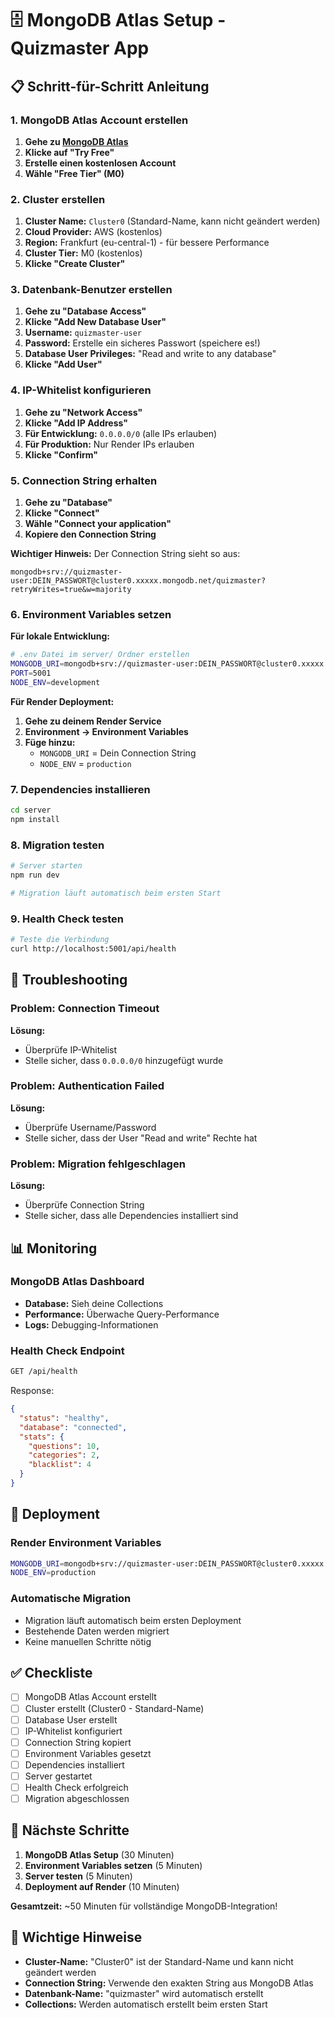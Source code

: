 # 🗄️ MongoDB Atlas Setup - Quizmaster App

## 📋 Schritt-für-Schritt Anleitung

### 1. MongoDB Atlas Account erstellen

1. **Gehe zu [MongoDB Atlas](https://www.mongodb.com/atlas)**
2. **Klicke auf "Try Free"**
3. **Erstelle einen kostenlosen Account**
4. **Wähle "Free Tier" (M0)**

### 2. Cluster erstellen

1. **Cluster Name:** `Cluster0` (Standard-Name, kann nicht geändert werden)
2. **Cloud Provider:** AWS (kostenlos)
3. **Region:** Frankfurt (eu-central-1) - für bessere Performance
4. **Cluster Tier:** M0 (kostenlos)
5. **Klicke "Create Cluster"**

### 3. Datenbank-Benutzer erstellen

1. **Gehe zu "Database Access"**
2. **Klicke "Add New Database User"**
3. **Username:** `quizmaster-user`
4. **Password:** Erstelle ein sicheres Passwort (speichere es!)
5. **Database User Privileges:** "Read and write to any database"
6. **Klicke "Add User"**

### 4. IP-Whitelist konfigurieren

1. **Gehe zu "Network Access"**
2. **Klicke "Add IP Address"**
3. **Für Entwicklung:** `0.0.0.0/0` (alle IPs erlauben)
4. **Für Produktion:** Nur Render IPs erlauben
5. **Klicke "Confirm"**

### 5. Connection String erhalten

1. **Gehe zu "Database"**
2. **Klicke "Connect"**
3. **Wähle "Connect your application"**
4. **Kopiere den Connection String**

**Wichtiger Hinweis:** Der Connection String sieht so aus:
```
mongodb+srv://quizmaster-user:DEIN_PASSWORT@cluster0.xxxxx.mongodb.net/quizmaster?retryWrites=true&w=majority
```

### 6. Environment Variables setzen

**Für lokale Entwicklung:**
```bash
# .env Datei im server/ Ordner erstellen
MONGODB_URI=mongodb+srv://quizmaster-user:DEIN_PASSWORT@cluster0.xxxxx.mongodb.net/quizmaster?retryWrites=true&w=majority
PORT=5001
NODE_ENV=development
```

**Für Render Deployment:**
1. **Gehe zu deinem Render Service**
2. **Environment → Environment Variables**
3. **Füge hinzu:**
   - `MONGODB_URI` = Dein Connection String
   - `NODE_ENV` = `production`

### 7. Dependencies installieren

```bash
cd server
npm install
```

### 8. Migration testen

```bash
# Server starten
npm run dev

# Migration läuft automatisch beim ersten Start
```

### 9. Health Check testen

```bash
# Teste die Verbindung
curl http://localhost:5001/api/health
```

## 🔧 Troubleshooting

### Problem: Connection Timeout
**Lösung:**
- Überprüfe IP-Whitelist
- Stelle sicher, dass `0.0.0.0/0` hinzugefügt wurde

### Problem: Authentication Failed
**Lösung:**
- Überprüfe Username/Password
- Stelle sicher, dass der User "Read and write" Rechte hat

### Problem: Migration fehlgeschlagen
**Lösung:**
- Überprüfe Connection String
- Stelle sicher, dass alle Dependencies installiert sind

## 📊 Monitoring

### MongoDB Atlas Dashboard
- **Database:** Sieh deine Collections
- **Performance:** Überwache Query-Performance
- **Logs:** Debugging-Informationen

### Health Check Endpoint
```bash
GET /api/health
```
Response:
```json
{
  "status": "healthy",
  "database": "connected",
  "stats": {
    "questions": 10,
    "categories": 2,
    "blacklist": 4
  }
}
```

## 🚀 Deployment

### Render Environment Variables
```bash
MONGODB_URI=mongodb+srv://quizmaster-user:DEIN_PASSWORT@cluster0.xxxxx.mongodb.net/quizmaster?retryWrites=true&w=majority
NODE_ENV=production
```

### Automatische Migration
- Migration läuft automatisch beim ersten Deployment
- Bestehende Daten werden migriert
- Keine manuellen Schritte nötig

## ✅ Checkliste

- [ ] MongoDB Atlas Account erstellt
- [ ] Cluster erstellt (Cluster0 - Standard-Name)
- [ ] Database User erstellt
- [ ] IP-Whitelist konfiguriert
- [ ] Connection String kopiert
- [ ] Environment Variables gesetzt
- [ ] Dependencies installiert
- [ ] Server gestartet
- [ ] Health Check erfolgreich
- [ ] Migration abgeschlossen

## 🎯 Nächste Schritte

1. **MongoDB Atlas Setup** (30 Minuten)
2. **Environment Variables setzen** (5 Minuten)
3. **Server testen** (5 Minuten)
4. **Deployment auf Render** (10 Minuten)

**Gesamtzeit:** ~50 Minuten für vollständige MongoDB-Integration!

## 📝 Wichtige Hinweise

- **Cluster-Name:** "Cluster0" ist der Standard-Name und kann nicht geändert werden
- **Connection String:** Verwende den exakten String aus MongoDB Atlas
- **Datenbank-Name:** "quizmaster" wird automatisch erstellt
- **Collections:** Werden automatisch erstellt beim ersten Start 